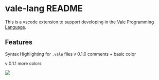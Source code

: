 # vale-lang README

This is a vscode extension to support developing in the [Vale Programming Language](https://vale.dev).

## Features

Syntax Highlighting for `.vale` files
v 0.1.0  comments + basic color

v 0.1.1  more colors 

![](images/sh.png)
